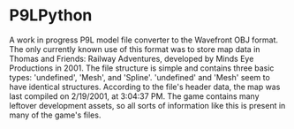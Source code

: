 # P9LPython
A work in progress P9L model file converter to the Wavefront OBJ format. The only currently known use of this format was to store map data in Thomas and Friends: Railway Adventures, developed by Minds Eye Productions in 2001.
The file structure is simple and contains three basic types: 'undefined', 'Mesh', and 'Spline'. 'undefined' and 'Mesh' seem to have identical structures. According to the file's header data, the map was last compiled on 2/19/2001, at 3:04:37 PM. The game contains many leftover development assets, so all sorts of information like this is present in many of the game's files.

